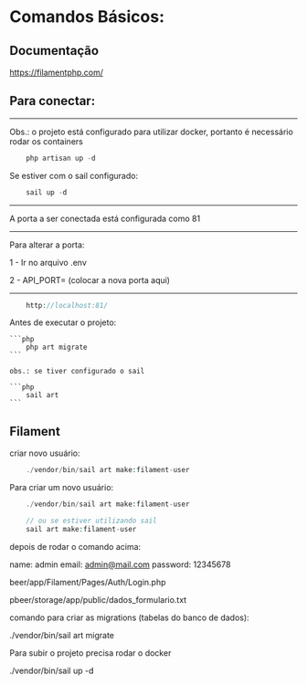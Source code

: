 # Comandos Básicos:

## Documentação

https://filamentphp.com/

## Para conectar:

------------------------------------------------

Obs.: o projeto está configurado para utilizar docker, portanto é necessário rodar os containers

```php
    php artisan up -d
```

Se estiver com o sail configurado:

```php
    sail up -d
```

------------------------------------------------

A porta a ser conectada está configurada como 81

------------------------------------------------

Para alterar a porta:

1 - Ir no arquivo .env

2 - API_PORT= (colocar a nova porta aqui)

------------------------------------------------

```php
    http://localhost:81/
```

Antes de executar o projeto:

    ```php
        php art migrate
    ```

    obs.: se tiver configurado o sail

    ```php
        sail art
    ```

## Filament

criar novo usuário:

```php
    ./vendor/bin/sail art make:filament-user
```

Para criar um novo usuário:

```php
    ./vendor/bin/sail art make:filament-user

    // ou se estiver utilizando sail
    sail art make:filament-user
```

depois de rodar o comando acima:

name: admin
email: admin@mail.com
password: 12345678


beer/app/Filament/Pages/Auth/Login.php


pbeer/storage/app/public/dados_formulario.txt


comando para criar as migrations (tabelas do banco de dados):

./vendor/bin/sail art migrate


Para subir o projeto precisa rodar o docker

./vendor/bin/sail up -d
